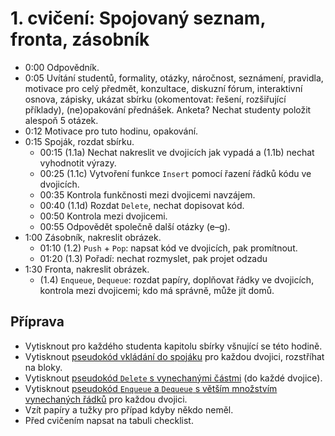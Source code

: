 # 1. cvičení: Spojovaný seznam, fronta, zásobník

* 0:00 Odpovědník.
* 0:05 Uvítání studentů, formality, otázky, náročnost, seznámení, pravidla, motivace
       pro celý předmět, konzultace, diskuzní fórum, interaktivní osnova, zápisky,
       ukázat sbírku (okomentovat: řešení, rozšiřující příklady), (ne)opakování
       přednášek. Anketa? Nechat studenty položit alespoň 5 otázek.
* 0:12 Motivace pro tuto hodinu, opakování.
* 0:15 Spoják, rozdat sbírku.
  - 00:15 (1.1a) Nechat nakreslit ve dvojicích jak vypadá a (1.1b) nechat
          vyhodnotit výrazy.
  - 00:25 (1.1c) Vytvoření funkce `Insert` pomocí řazení řádků kódu ve dvojicích.
  - 00:35 Kontrola funkčnosti mezi dvojicemi navzájem.
  - 00:40 (1.1d) Rozdat `Delete`, nechat dopisovat kód.
  - 00:50 Kontrola mezi dvojicemi.
  - 00:55 Odpovědět společně další otázky (e–g).
* 1:00 Zásobník, nakreslit obrázek.
  - 01:10 (1.2) `Push` + `Pop`: napsat kód ve dvojicích, pak promítnout.
  - 01:20 (1.3) Pořadí: nechat rozmyslet, pak projet odzadu
* 1:30 Fronta, nakreslit obrázek.
  - (1.4) `Enqueue`, `Dequeue`: rozdat papíry, doplňovat řádky ve dvojicích,
    kontrola mezi dvojicemi; kdo má správně, může jít domů.

## Příprava

 * Vytisknout pro každého studenta kapitolu sbírky všnující se této hodině.
 * Vytisknout [pseudokód vkládání do spojáku](../aktivity/cv01/insert) pro
   každou dvojici, rozstříhat na bloky.
 * Vytisknout [pseudokód `Delete` s vynechanými částmi](../aktivity/cv01/delete)
   (do každé dvojice).
 * Vytisknout [pseudokód `Enqueue` a `Dequeue` s větším množstvím vynechaných
   řádků](../aktivity/cv01/queue) pro každou dvojici.
 * Vzít papíry a tužky pro případ kdyby někdo neměl.
 * Před cvičením napsat na tabuli checklist.
